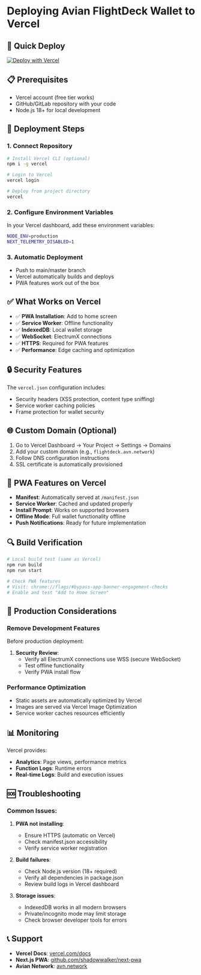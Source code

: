 # Deploying Avian FlightDeck Wallet to Vercel

## 🚀 Quick Deploy

[![Deploy with Vercel](https://vercel.com/button)](https://vercel.com/new/clone?repository-url=https://github.com/cdonnachie/avian-flightdeck)

## 📋 Prerequisites

- Vercel account (free tier works)
- GitHub/GitLab repository with your code
- Node.js 18+ for local development

## 🔧 Deployment Steps

### 1. **Connect Repository**

```bash
# Install Vercel CLI (optional)
npm i -g vercel

# Login to Vercel
vercel login

# Deploy from project directory
vercel
```

### 2. **Configure Environment Variables**

In your Vercel dashboard, add these environment variables:

```bash
NODE_ENV=production
NEXT_TELEMETRY_DISABLED=1
```

### 3. **Automatic Deployment**

- Push to main/master branch
- Vercel automatically builds and deploys
- PWA features work out of the box

## ✅ What Works on Vercel

- ✅ **PWA Installation**: Add to home screen
- ✅ **Service Worker**: Offline functionality
- ✅ **IndexedDB**: Local wallet storage
- ✅ **WebSocket**: ElectrumX connections
- ✅ **HTTPS**: Required for PWA features
- ✅ **Performance**: Edge caching and optimization

## 🔒 Security Features

The `vercel.json` configuration includes:

- Security headers (XSS protection, content type sniffing)
- Service worker caching policies
- Frame protection for wallet security

## 🌐 Custom Domain (Optional)

1. Go to Vercel Dashboard → Your Project → Settings → Domains
2. Add your custom domain (e.g., `flightdeck.avn.network`)
3. Follow DNS configuration instructions
4. SSL certificate is automatically provisioned

## 📱 PWA Features on Vercel

- **Manifest**: Automatically served at `/manifest.json`
- **Service Worker**: Cached and updated properly
- **Install Prompt**: Works on supported browsers
- **Offline Mode**: Full wallet functionality offline
- **Push Notifications**: Ready for future implementation

## 🔍 Build Verification

```bash
# Local build test (same as Vercel)
npm run build
npm run start

# Check PWA features
# Visit: chrome://flags/#bypass-app-banner-engagement-checks
# Enable and test "Add to Home Screen"
```

## 🚨 Production Considerations

### Remove Development Features

Before production deployment:

1. **Security Review**:
   - Verify all ElectrumX connections use WSS (secure WebSocket)
   - Test offline functionality
   - Verify PWA install flow

### Performance Optimization

- Static assets are automatically optimized by Vercel
- Images are served via Vercel Image Optimization
- Service worker caches resources efficiently

## 📊 Monitoring

Vercel provides:

- **Analytics**: Page views, performance metrics
- **Function Logs**: Runtime errors
- **Real-time Logs**: Build and execution issues

## 🆘 Troubleshooting

### Common Issues:

1. **PWA not installing**:
   - Ensure HTTPS (automatic on Vercel)
   - Check manifest.json accessibility
   - Verify service worker registration

2. **Build failures**:
   - Check Node.js version (18+ required)
   - Verify all dependencies in package.json
   - Review build logs in Vercel dashboard

3. **Storage issues**:
   - IndexedDB works in all modern browsers
   - Private/incognito mode may limit storage
   - Check browser developer tools for errors

## 📞 Support

- **Vercel Docs**: [vercel.com/docs](https://vercel.com/docs)
- **Next.js PWA**: [github.com/shadowwalker/next-pwa](https://github.com/shadowwalker/next-pwa)
- **Avian Network**: [avn.network](https://avn.network)
